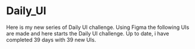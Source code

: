 # Daily_UI
Here is my new series of Daily UI challenge. Using Figma the following UIs are made and here starts the Daily UI challenge. Up to date, i have completed 39 days with 39 new UIs.
